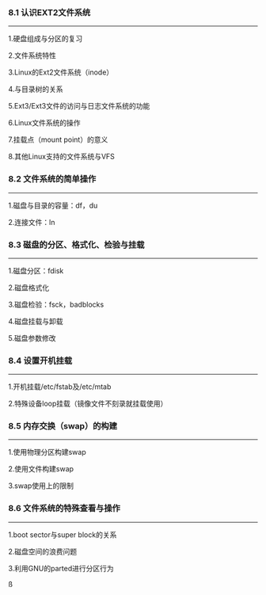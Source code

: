 ### 8.1 认识EXT2文件系统

***

1.硬盘组成与分区的复习

2.文件系统特性

3.Linux的Ext2文件系统（inode）

4.与目录树的关系

5.Ext3/Ext3文件的访问与日志文件系统的功能

6.Linux文件系统的操作

7.挂载点（mount point）的意义

8.其他Linux支持的文件系统与VFS



### 8.2 文件系统的简单操作

***

1.磁盘与目录的容量：df，du

2.连接文件：ln



### 8.3 磁盘的分区、格式化、检验与挂载

***

1.磁盘分区：fdisk

2.磁盘格式化

3.磁盘检验：fsck，badblocks

4.磁盘挂载与卸载

5.磁盘参数修改



### 8.4 设置开机挂载

***

1.开机挂载/etc/fstab及/etc/mtab

2.特殊设备loop挂载（镜像文件不刻录就挂载使用）



### 8.5 内存交换（swap）的构建

***

1.使用物理分区构建swap

2.使用文件构建swap

3.swap使用上的限制



### 8.6 文件系统的特殊查看与操作

***

1.boot sector与super block的关系

2.磁盘空间的浪费问题

3.利用GNU的parted进行分区行为

ß